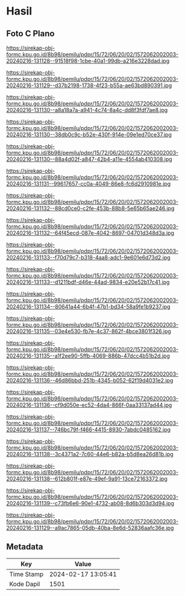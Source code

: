 # Hasil

## Foto C Plano

https://sirekap-obj-formc.kpu.go.id/8b98/pemilu/pdpr/15/72/06/20/02/1572062002003-20240216-131128--91518f98-1cbe-40a1-99db-a216e3228dad.jpg

https://sirekap-obj-formc.kpu.go.id/8b98/pemilu/pdpr/15/72/06/20/02/1572062002003-20240216-131129--d37b2198-1738-4f23-b55a-ae63bd890391.jpg

https://sirekap-obj-formc.kpu.go.id/8b98/pemilu/pdpr/15/72/06/20/02/1572062002003-20240216-131130--a8a18a7a-a941-4c74-8a4c-dd8f3fdf7ae8.jpg

https://sirekap-obj-formc.kpu.go.id/8b98/pemilu/pdpr/15/72/06/20/02/1572062002003-20240216-131130--38db0c9c-b52e-430f-914e-09e1ed70ce37.jpg

https://sirekap-obj-formc.kpu.go.id/8b98/pemilu/pdpr/15/72/06/20/02/1572062002003-20240216-131130--88a4d02f-a847-42b4-a11e-4554ab410308.jpg

https://sirekap-obj-formc.kpu.go.id/8b98/pemilu/pdpr/15/72/06/20/02/1572062002003-20240216-131131--99617657-cc0a-4049-86e8-fc6d2910981e.jpg

https://sirekap-obj-formc.kpu.go.id/8b98/pemilu/pdpr/15/72/06/20/02/1572062002003-20240216-131132--88cd0ce0-c2fe-453b-88b8-5e65b65ae246.jpg

https://sirekap-obj-formc.kpu.go.id/8b98/pemilu/pdpr/15/72/06/20/02/1572062002003-20240216-131132--64f45ecd-087e-4042-8697-04701d348d3a.jpg

https://sirekap-obj-formc.kpu.go.id/8b98/pemilu/pdpr/15/72/06/20/02/1572062002003-20240216-131133--f70d79c7-b318-4aa8-adc1-9e601e6d73d2.jpg

https://sirekap-obj-formc.kpu.go.id/8b98/pemilu/pdpr/15/72/06/20/02/1572062002003-20240216-131133--d1211bdf-d46e-44ad-9834-e20e52b17c41.jpg

https://sirekap-obj-formc.kpu.go.id/8b98/pemilu/pdpr/15/72/06/20/02/1572062002003-20240216-131134--80641a44-6b4f-47b1-bd34-58a9fe1b9237.jpg

https://sirekap-obj-formc.kpu.go.id/8b98/pemilu/pdpr/15/72/06/20/02/1572062002003-20240216-131135--03e4e530-fb7e-4c37-862f-4bce3801f326.jpg

https://sirekap-obj-formc.kpu.go.id/8b98/pemilu/pdpr/15/72/06/20/02/1572062002003-20240216-131135--a1f2ee90-5ffb-4069-886b-47dcc4b51b2d.jpg

https://sirekap-obj-formc.kpu.go.id/8b98/pemilu/pdpr/15/72/06/20/02/1572062002003-20240216-131136--46d86bbd-251b-4345-b052-62f19d4031e2.jpg

https://sirekap-obj-formc.kpu.go.id/8b98/pemilu/pdpr/15/72/06/20/02/1572062002003-20240216-131136--cf9d050e-ec52-4da4-866f-0aa33137ad44.jpg

https://sirekap-obj-formc.kpu.go.id/8b98/pemilu/pdpr/15/72/06/20/02/1572062002003-20240216-131137--746bc79f-f466-4415-8930-7abdc0485162.jpg

https://sirekap-obj-formc.kpu.go.id/8b98/pemilu/pdpr/15/72/06/20/02/1572062002003-20240216-131138--3c4371a2-7c60-44e6-b82a-b5d8ea26d81b.jpg

https://sirekap-obj-formc.kpu.go.id/8b98/pemilu/pdpr/15/72/06/20/02/1572062002003-20240216-131138--612b801f-e87e-49ef-9a91-13ce72163372.jpg

https://sirekap-obj-formc.kpu.go.id/8b98/pemilu/pdpr/15/72/06/20/02/1572062002003-20240216-131139--c73fb6e6-90e1-4732-ab08-8d6b303d3d94.jpg

https://sirekap-obj-formc.kpu.go.id/8b98/pemilu/pdpr/15/72/06/20/02/1572062002003-20240216-131129--a9ac7865-05db-40ba-8e6d-52836aafc36e.jpg


## Metadata

| Key        | Value               |
| ---------- | ------------------- |
| Time Stamp | 2024-02-17 13:05:41 |
| Kode Dapil | 1501                |



